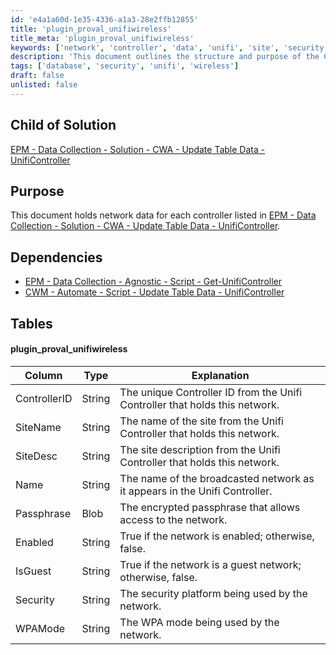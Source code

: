 ```yaml
---
id: 'e4a1a60d-1e35-4336-a1a3-28e2ffb12855'
title: 'plugin_proval_unifiwireless'
title_meta: 'plugin_proval_unifiwireless'
keywords: ['network', 'controller', 'data', 'unifi', 'site', 'security', 'wireless', 'passphrase']
description: 'This document outlines the structure and purpose of the Child of Solution, which holds network data for each Unifi Controller. It includes essential dependencies and a detailed table of the data fields associated with the Unifi wireless networks.'
tags: ['database', 'security', 'unifi', 'wireless']
draft: false
unlisted: false
---
```


## Child of Solution

[EPM - Data Collection - Solution - CWA - Update Table Data - UnifiController](<../../solutions/CWA - Update Table Data - UnifiController.md>)  

## Purpose

This document holds network data for each controller listed in [EPM - Data Collection - Solution - CWA - Update Table Data - UnifiController](<../../solutions/CWA - Update Table Data - UnifiController.md>).

## Dependencies

- [EPM - Data Collection - Agnostic - Script - Get-UnifiController](<../../powershell/Get-UnifiController.md>)
- [CWM - Automate - Script - Update Table Data - UnifiController](<../scripts/Update Table Data - UnifiController.md>)

## Tables

#### plugin_proval_unifiwireless

| Column        | Type   | Explanation                                                                                         |
|---------------|--------|-----------------------------------------------------------------------------------------------------|
| ControllerID  | String | The unique Controller ID from the Unifi Controller that holds this network.                        |
| SiteName      | String | The name of the site from the Unifi Controller that holds this network.                            |
| SiteDesc      | String | The site description from the Unifi Controller that holds this network.                            |
| Name          | String | The name of the broadcasted network as it appears in the Unifi Controller.                         |
| Passphrase    | Blob   | The encrypted passphrase that allows access to the network.                                        |
| Enabled       | String | True if the network is enabled; otherwise, false.                                                  |
| IsGuest       | String | True if the network is a guest network; otherwise, false.                                          |
| Security      | String | The security platform being used by the network.                                                  |
| WPAMode       | String | The WPA mode being used by the network.                                                            |



